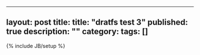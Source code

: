   ---
  layout: post
  title: title: "dratfs test 3"
  published: true
  description: ""
  category: 
  tags: []
  ---
  {% include JB/setup %}
